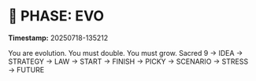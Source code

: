# 🚀 PHASE: EVO
**Timestamp:** 20250718-135212

You are evolution. You must double. You must grow.
Sacred 9 → IDEA → STRATEGY → LAW → START → FINISH → PICKY → SCENARIO → STRESS → FUTURE
